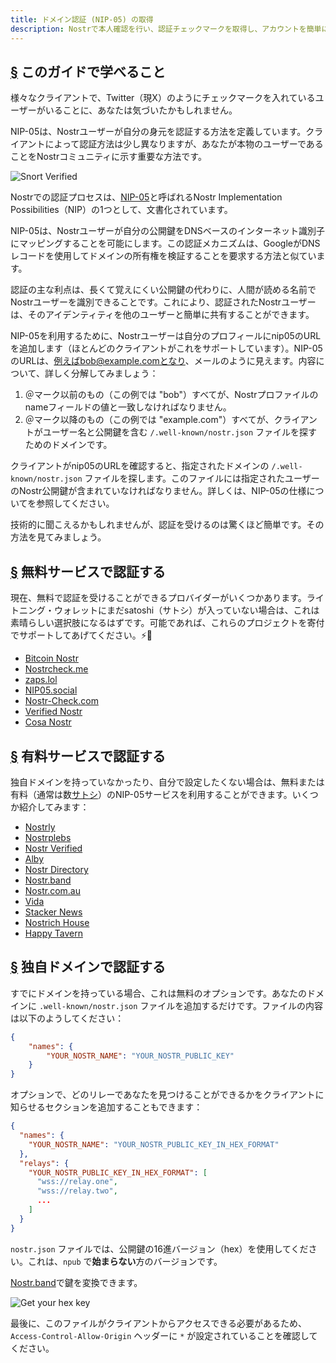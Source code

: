 ```yaml
---
title: ドメイン認証 (NIP-05) の取得
description: Nostrで本人確認を行い、認証チェックマークを取得し、アカウントを簡単に共有する方法について説明します。
---
```


## [§](#what-youll-learn) このガイドで学べること

様々なクライアントで、Twitter（現X）のようにチェックマークを入れているユーザーがいることに、あなたは気づいたかもしれません。

NIP-05は、Nostrユーザーが自分の身元を認証する方法を定義しています。クライアントによって認証方法は少し異なりますが、あなたが本物のユーザーであることをNostrコミュニティに示す重要な方法です。

![Snort Verified](/images/snort-verified.webp)

Nostrでの認証プロセスは、[NIP-05](https://github.com/nostr-protocol/nips/blob/master/05.md)と呼ばれるNostr Implementation Possibilities（NIP）の1つとして、文書化されています。

NIP-05は、Nostrユーザーが自分の公開鍵をDNSベースのインターネット識別子にマッピングすることを可能にします。この認証メカニズムは、GoogleがDNSレコードを使用してドメインの所有権を検証することを要求する方法と似ています。


認証の主な利点は、長くて覚えにくい公開鍵の代わりに、人間が読める名前でNostrユーザーを識別できることです。これにより、認証されたNostrユーザーは、そのアイデンティティを他のユーザーと簡単に共有することができます。

NIP-05を利用するために、Nostrユーザーは自分のプロフィールにnip05のURLを追加します（ほとんどのクライアントがこれをサポートしています）。NIP-05のURLは、例えばbob@example.comとなり、メールのように見えます。内容について、詳しく分解してみましょう：

1. ＠マーク以前のもの（この例では "bob"）すべてが、Nostrプロファイルのnameフィールドの値と一致しなければなりません。
2. ＠マーク以降のもの（この例では "example.com"）すべてが、クライアントがユーザー名と公開鍵を含む `/.well-known/nostr.json` ファイルを探すためのドメインです。

クライアントがnip05のURLを確認すると、指定されたドメインの `/.well-known/nostr.json` ファイルを探します。このファイルには指定されたユーザーのNostr公開鍵が含まれていなければなりません。詳しくは、NIP-05の仕様についてを参照してください。

技術的に聞こえるかもしれませんが、認証を受けるのは驚くほど簡単です。その方法を見てみましょう。

## [§](#free-verification) 無料サービスで認証する

現在、無料で認証を受けることができるプロバイダーがいくつかあります。ライトニング・ウォレットにまだsatoshi（サトシ）が入っていない場合は、これは素晴らしい選択肢になるはずです。可能であれば、これらのプロジェクトを寄付でサポートしてあげてください。⚡🤙

- [Bitcoin Nostr](https://bitcoinnostr.com/)
- [Nostrcheck.me](https://nostrcheck.me)
- [zaps.lol](https://zaps.lol/)
- [NIP05.social](https://nip05.social)
- [Nostr-Check.com](https://nostr-check.com/)
- [Verified Nostr](https://verified-nostr.com/)
- [Cosa Nostr](https://cosanostr.com)

## [§](#paid-verification) 有料サービスで認証する

独自ドメインを持っていなかったり、自分で設定したくない場合は、無料または有料（通常は数[サトシ](https://coinmarketcap.com/alexandria/glossary/satoshi-sats)）のNIP-05サービスを利用することができます。いくつか紹介してみます：

- [Nostrly](https://www.nostrly.com)
- [Nostrplebs](https://nostrplebs.com)
- [Nostr Verified](https://nostrverified.com)
- [Alby](https://getalby.com)
- [Nostr Directory](https://nostr.directory)
- [Nostr.band](https://nip05.nostr.band)
- [Nostr.com.au](https://nostr.com.au)
- [Vida](https://Vida.page)
- [Stacker News](https://stacker.news)
- [Nostrich House](https://nostrich.house)
- [Happy Tavern](https://happytavern.co/nostr-verified)

## [§](#self-hosted) 独自ドメインで認証する

すでにドメインを持っている場合、これは無料のオプションです。あなたのドメインに `.well-known/nostr.json` ファイルを追加するだけです。ファイルの内容は以下のようしてください：

```json
{
    "names": {
        "YOUR_NOSTR_NAME": "YOUR_NOSTR_PUBLIC_KEY"
    }
}
```

オプションで、どのリレーであなたを見つけることができるかをクライアントに知らせるセクションを追加することもできます：

```json
{
  "names": {
    "YOUR_NOSTR_NAME": "YOUR_NOSTR_PUBLIC_KEY_IN_HEX_FORMAT"
  },
  "relays": {
    "YOUR_NOSTR_PUBLIC_KEY_IN_HEX_FORMAT": [
      "wss://relay.one",
      "wss://relay.two",
      ...
    ]
  }
}
```

`nostr.json` ファイルでは、公開鍵の16進バージョン（hex）を使用してください。これは、`npub` で**始まらない**方のバージョンです。

[Nostr.band](https://nostr.band)で鍵を変換できます。

![Get your hex key](/images/get-hex-key.webp)

最後に、このファイルがクライアントからアクセスできる必要があるため、`Access-Control-Allow-Origin` ヘッダーに `*` が設定されていることを確認してください。
